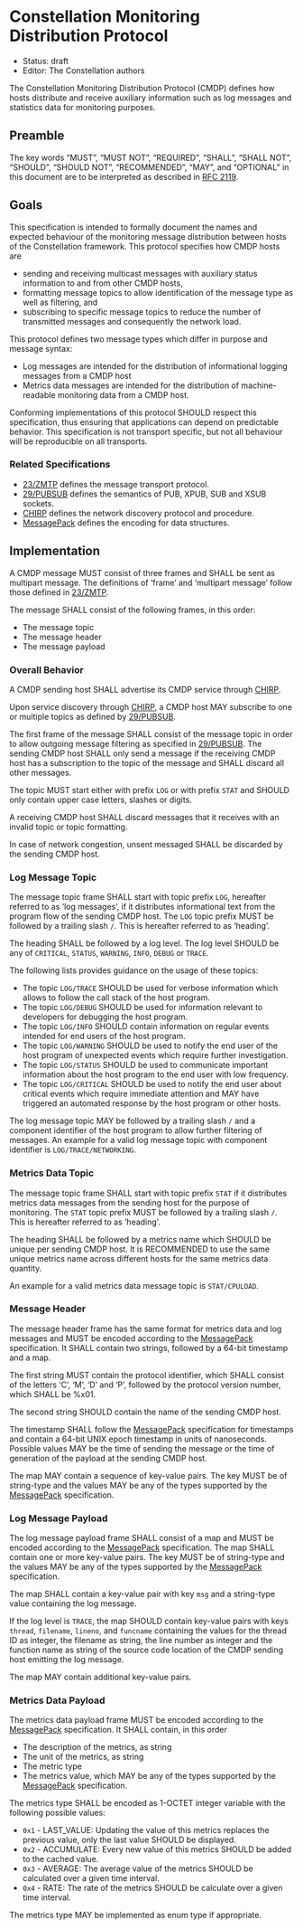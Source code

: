 # Constellation Monitoring Distribution Protocol

* Status: draft
* Editor: The Constellation authors

The Constellation Monitoring Distribution Protocol (CMDP) defines how hosts distribute and receive auxiliary information such as log messages and statistics data for monitoring purposes.

## Preamble

The key words “MUST”, “MUST NOT”, “REQUIRED”, “SHALL”, “SHALL NOT”, “SHOULD”, “SHOULD NOT”, “RECOMMENDED”, “MAY”, and “OPTIONAL” in this document are to be interpreted as described in [RFC 2119](http://tools.ietf.org/html/rfc2119).

## Goals

This specification is intended to formally document the names and expected behaviour of the monitoring message distribution between hosts of the Constellation framework.
This protocol specifies how CMDP hosts are

* sending and receiving multicast messages with auxiliary status information to and from other CMDP hosts,
* formatting message topics to allow identification of the message type as well as filtering, and
* subscribing to specific message topics to reduce the number of transmitted messages and consequently the network load.

This protocol defines two message types which differ in purpose and message syntax:

* Log messages are intended for the distribution of informational logging messages from a CMDP host
* Metrics data messages are intended for the distribution of machine-readable monitoring data from a CMDP host.

Conforming implementations of this protocol SHOULD respect this specification, thus ensuring that applications can depend on predictable behavior.
This specification is not transport specific, but not all behaviour will be reproducible on all transports.

### Related Specifications

* [23/ZMTP](http://rfc.zeromq.org/spec:23/ZMTP) defines the message transport protocol.
* [29/PUBSUB](http://rfc.zeromq.org/spec:29/PUBSUB) defines the semantics of PUB, XPUB, SUB and XSUB sockets.
* [CHIRP](https://gitlab.desy.de/constellation/constellation/-/blob/main/docs/protocols/chirp.md) defines the network discovery protocol and procedure.
* [MessagePack](https://github.com/msgpack/msgpack/blob/master/spec.md) defines the encoding for data structures.

## Implementation

A CMDP message MUST consist of three frames and SHALL be sent as multipart message.
The definitions of ‘frame’ and ‘multipart message’ follow those defined in [23/ZMTP](http://rfc.zeromq.org/spec:23/ZMTP).

The message SHALL consist of the following frames, in this order:

* The message topic
* The message header
* The message payload

### Overall Behavior

A CMDP sending host SHALL advertise its CMDP service through [CHIRP](https://gitlab.desy.de/constellation/constellation/-/blob/main/docs/protocols/chirp.md).

Upon service discovery through [CHIRP](https://gitlab.desy.de/constellation/constellation/-/blob/main/docs/protocols/chirp.md), a CMDP host MAY subscribe to one or multiple topics as defined by [29/PUBSUB](http://rfc.zeromq.org/spec:29/PUBSUB).

The first frame of the message SHALL consist of the message topic in order to allow outgoing message filtering as specified in [29/PUBSUB](http://rfc.zeromq.org/spec:29/PUBSUB).
The sending CMDP host SHALL only send a message if the receiving CMDP host has a subscription to the topic of the message and SHALL discard all other messages.

The topic MUST start either with prefix `LOG` or with prefix `STAT` and SHOULD only contain upper case letters, slashes or digits.

A receiving CMDP host SHALL discard messages that it receives with an invalid topic or topic formatting.

In case of network congestion, unsent messaged SHALL be discarded by the sending CMDP host.

### Log Message Topic

The message topic frame SHALL start with topic prefix `LOG`, hereafter referred to as ‘log messages’, if it distributes informational text from the program flow of the sending CMDP host.
The `LOG` topic prefix MUST be followed by a trailing slash `/`.
This is hereafter referred to as ‘heading’.

The heading SHALL be followed by a log level.
The log level SHOULD be any of `CRITICAL`, `STATUS`, `WARNING`, `INFO`, `DEBUG` or `TRACE`.

The following lists provides guidance on the usage of these topics:

* The topic `LOG/TRACE` SHOULD be used for verbose information which allows to follow the call stack of the host program.
* The topic `LOG/DEBUG` SHOULD be used for information relevant to developers for debugging the host program.
* The topic `LOG/INFO` SHOULD contain information on regular events intended for end users of the host program.
* The topic `LOG/WARNING` SHOULD be used to notify the end user of the host program of unexpected events which require further investigation.
* The topic `LOG/STATUS` SHOULD be used to communicate important information about the host program to the end user with low frequency.
* The topic `LOG/CRITICAL` SHOULD be used to notify the end user about critical events which require immediate attention and MAY have triggered an automated response by the host program or other hosts.

The log message topic MAY be followed by a trailing slash `/` and a component identifier of the host program to allow further filtering of messages.
An example for a valid log message topic with component identifier is `LOG/TRACE/NETWORKING`.

### Metrics Data Topic

The message topic frame SHALL start with topic prefix `STAT` if it distributes metrics data messages from the sending host for the purpose of monitoring.
The `STAT` topic prefix MUST be followed by a trailing slash `/`.
This is hereafter referred to as ‘heading’.

The heading SHALL be followed by a metrics name which SHOULD be unique per sending CMDP host.
It is RECOMMENDED to use the same unique metrics name across different hosts for the same metrics data quantity.

An example for a valid metrics data message topic is `STAT/CPULOAD`.

### Message Header

The message header frame has the same format for metrics data and log messages and MUST be encoded according to the [MessagePack](https://github.com/msgpack/msgpack/blob/master/spec.md) specification.
It SHALL contain two strings, followed by a 64-bit timestamp and a map.

The first string MUST contain the protocol identifier, which SHALL consist of the letters ‘C’, ‘M’, ‘D’ and ‘P’, followed by the protocol version number, which SHALL be %x01.

The second string SHOULD contain the name of the sending CMDP host.

The timestamp SHALL follow the [MessagePack](https://github.com/msgpack/msgpack/blob/master/spec.md) specification for timestamps and contain a 64-bit UNIX epoch timestamp in units of nanoseconds.
Possible values MAY be the time of sending the message or the time of generation of the payload at the sending CMDP host.

The map MAY contain a sequence of key-value pairs.
The key MUST be of string-type and the values MAY be any of the types supported by the [MessagePack](https://github.com/msgpack/msgpack/blob/master/spec.md) specification.

### Log Message Payload

The log message payload frame SHALL consist of a map and MUST be encoded according to the [MessagePack](https://github.com/msgpack/msgpack/blob/master/spec.md) specification.
The map SHALL contain one or more key-value pairs.
The key MUST be of string-type and the values MAY be any of the types supported by the [MessagePack](https://github.com/msgpack/msgpack/blob/master/spec.md) specification.

The map SHALL contain a key-value pair with key `msg` and a string-type value containing the log message.

If the log level is `TRACE`, the map SHOULD contain key-value pairs with keys `thread`, `filename`, `lineno`, and `funcname` containing the values for the thread ID as integer, the filename as string, the line number as integer and the function name as string of the source code location of the CMDP sending host emitting the log message.

The map MAY contain additional key-value pairs.

### Metrics Data Payload

The metrics data payload frame MUST be encoded according to the [MessagePack](https://github.com/msgpack/msgpack/blob/master/spec.md) specification.
It SHALL contain, in this order

* The description of the metrics, as string
* The unit of the metrics, as string
* The metric type
* The metrics value, which MAY be any of the types supported by the [MessagePack](https://github.com/msgpack/msgpack/blob/master/spec.md) specification.

The metrics type SHALL be encoded as 1-OCTET integer variable with the following possible values:

* `0x1` - LAST_VALUE: Updating the value of this metrics replaces the previous value, only the last value SHOULD be displayed.
* `0x2` - ACCUMULATE: Every new value of this metrics SHOULD be added to the cached value.
* `0x3` - AVERAGE: The average value of the metrics SHOULD be calculated over a given time interval.
* `0x4` - RATE: The rate of the metrics SHOULD be calculate over a given time interval.

The metrics type MAY be implemented as enum type if appropriate.

